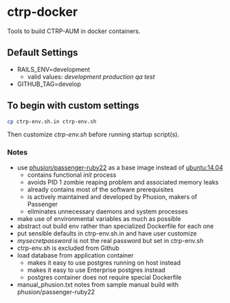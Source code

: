 # ctrp-docker
Tools to build CTRP-AUM in docker containers.

## Default Settings
* RAILS_ENV=development
  * valid values: *development production qa test*
* GITHUB_TAG=develop

## To begin with custom settings
```bash
cp ctrp-env.sh.in ctrp-env.sh
```
Then customize *ctrp-env.sh* before running startup script(s).

### Notes
* use [phusion/passenger-ruby22](https://hub.docker.com/r/phusion/passenger-ruby22/) as a base image instead of [ubuntu:14.04](https://hub.docker.com/_/ubuntu/)
  * contains functional *init* process
  * avoids PID 1 zombie reaping problem and associated memory leaks
  * already contains most of the software prerequisites
  * is actively maintained and developed by Phusion, makers of Passenger
  * eliminates unnecessary daemons and system processes
* make use of environmental variables as much as possible
* abstract out build env rather than specialized Dockerfile for each one
* put sensible defaults in ctrp-env.sh.in and have user customize
* *mysecretpassword* is not the real password but set in ctrp-env.sh
* ctrp-env.sh is excluded from Github
* load database from application container
  * makes it easy to use postgres running on host instead
  * makes it easy to use Enterprise postgres instead
  * postgres container does not require special Dockerfile
* manual_phusion.txt notes from sample manual build with phusion/passenger-ruby22
